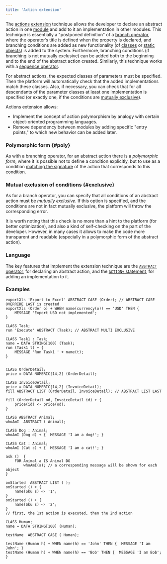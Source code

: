 ```yaml
---
title: 'Action extension'
---
```


The [actions](Actions.md) [extension](Extensions.md) technique allows the developer to declare an abstract action in one [module](Modules.md) and add to it an implementation in other modules. This technique is essentially a "postponed definition" of a [branch operator](Branching_CASE_IF_MULTI.md), where the operator’s title is defined when the property is declared, and branching conditions are added as new functionality (of [classes](Classes.md) or [static objects](Static_objects.md)) is added to the system. Furthermore, branching conditions (if branching is not mutually exclusive) can be added both to the beginning and to the end of the abstract action created. Similarly, this technique works with a [sequence operator](Sequence.md).

For abstract actions, the expected classes of parameters must be specified. Then the platform will automatically check that the added implementations match these classes. Also, if necessary, you can check that for all descendants of the parameter classes at least one implementation is specified (or exactly one, if the conditions are [mutually exclusive](Selection_CASE_IF_MULTI_OVERRIDE_EXCLUSIVE.md)).

Actions extension allows:

-   Implement the concept of action polymorphism by analogy with certain object-oriented programming languages.
-   Remove dependency between modules by adding specific "entry points," to which new behavior can be added later.

### Polymorphic form {#poly}

As with a branching operator, for an abstract action there is a *polymorphic form*, where it is possible not to define a condition explicitly, but to use as a condition [matching the signature](Property_signature_ISCLASS.md) of the action that corresponds to this condition.

### Mutual exclusion of conditions {#exclusive}

As for a branch operator, you can specify that all conditions of an abstract action must be *mutually exclusive*. If this option is specified, and the conditions are not in fact mutually exclusive, the platform will throw the corresponding error.

It is worth noting that this check is no more than a hint to the platform (for better optimization), and also a kind of self-checking on the part of the developer. However, in many cases it allows to make the code more transparent and readable (especially in a polymorphic form of the abstract action).

### Language

The key features that implement the extension technique are the [`ABSTRACT` operator](ABSTRACT_action_operator.md), for declaring an abstract action, and the [`ACTION+` statement](ACTION+_statement.md), for adding an implementation to it.

### Examples

```lsf
exportXls 'Export to Excel' ABSTRACT CASE (Order); // ABSTRACT CASE OVERRIDE LAST is created        
exportXls (Order o) + WHEN name(currency(o)) == 'USD' THEN {
    MESSAGE 'Export USD not implemented';
}

CLASS Task;
run 'Execute' ABSTRACT (Task); // ABSTRACT MULTI EXCLUSIVE

CLASS Task1 : Task;
name = DATA STRING[100] (Task);
run (Task1 t) + {
    MESSAGE 'Run Task1 ' + name(t);
}


CLASS OrderDetail;
price = DATA NUMERIC[14,2] (OrderDetail);

CLASS InvoiceDetail;
price = DATA NUMERIC[14,2] (InvoiceDetail);
fill ABSTRACT LIST (OrderDetail, InvoiceDetail); // ABSTRACT LIST LAST

fill (OrderDetail od, InvoiceDetail id) + {
    price(id) <- price(od);
}
```


```lsf
CLASS ABSTRACT Animal;
whoAmI  ABSTRACT ( Animal);

CLASS Dog : Animal;
whoAmI (Dog d) + {  MESSAGE 'I am a dog!'; }

CLASS Cat : Animal;
whoAmI (Cat c) + {  MESSAGE 'I am a сat!'; }

ask ()  {
    FOR Animal a IS Animal DO
        whoAmI(a); // a corresponding message will be shown for each object
}

onStarted  ABSTRACT LIST ( );
onStarted () + {
    name(Sku s) <- '1';
}
onStarted () + {
    name(Sku s) <- '2';
}
// first, the 1st action is executed, then the 2nd action

CLASS Human;
name = DATA STRING[100] (Human);

testName  ABSTRACT CASE ( Human);

testName (Human h) + WHEN name(h) == 'John' THEN {  MESSAGE 'I am John'; }
testName (Human h) + WHEN name(h) == 'Bob' THEN {  MESSAGE 'I am Bob'; }
```

  
